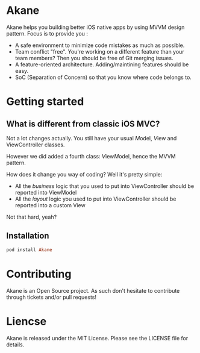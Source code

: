 # Akane

Akane helps you building better iOS native apps by using MVVM design pattern.
Focus is to provide you :

- A safe environment to minimize code mistakes as much as possible.
- Team conflict "free". You're working on a different feature than your team members? Then you should be free of Git merging issues.
- A feature-oriented architecture. Adding/maintining features should be easy.
- SoC (Separation of Concern) so that you know where code belongs to.

# Getting started

## What is different from classic iOS MVC?

Not a lot changes actually. You still have your usual *M*odel, *V*iew and ViewController classes.

However we did added a fourth class: *V*iew*M*odel, hence the MVVM pattern.

How does it change you way of coding? Well it's pretty simple:
- All the *business* logic that you used to put into ViewController should be reported into ViewModel
- All the *layout* logic you used to put into ViewController should be reported into a custom View

Not that hard, yeah?

## Installation

```ruby
pod install Akane
```

# Contributing

Akane is an Open Source project. As such don't hesitate to contribute through tickets and/or pull requests!

# Liencse

Akane is released under the MIT License. Please see the LICENSE file for details.
